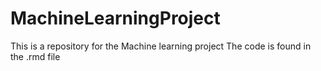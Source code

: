 # MachineLearningProject
This is a repository for the Machine learning project 
The code is found in the .rmd file

